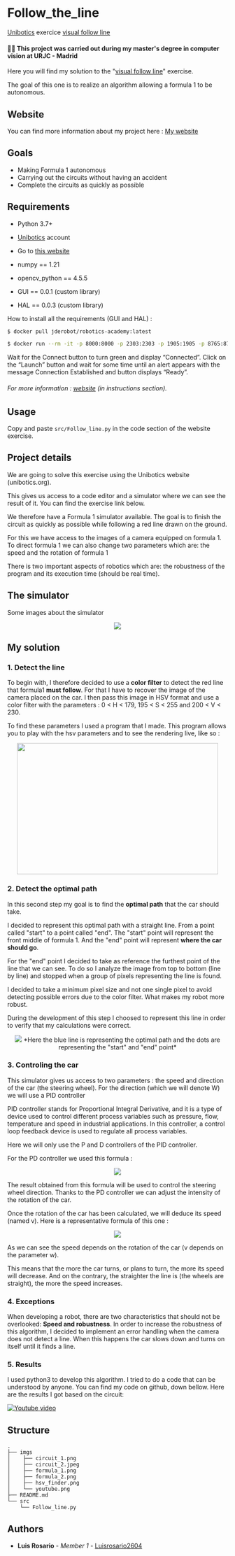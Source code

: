 # Follow_the_line
[Unibotics](https://unibotics.org) exercice [visual follow line](https://unibotics.org/academy/exercise/follow_line/)

#### 👨‍🎓 This project was carried out during my master's degree in computer vision at URJC - Madrid 

Here you will find my solution to the "[visual follow line](https://unibotics.org/academy/exercise/follow_line/)" exercise.

The goal of this one is to realize an algorithm allowing a formula 1 to be autonomous.

## Website

You can find more information about my project here : [My website](https://poubelle2604.wixsite.com/luis-2022-robotica/visual-follow-line)

## Goals

- Making Formula 1 autonomous
- Carrying out the circuits without having an accident
- Complete the circuits as quickly as possible

## Requirements

* Python 3.7+
* [Unibotics](https://unibotics.org) account
* Go to [this website](https://unibotics.org/academy/exercise/follow_line/)


* numpy == 1.21
* opencv_python == 4.5.5
* GUI == 0.0.1 (custom library)
* HAL == 0.0.3 (custom library)

How to install all the requirements (GUI and HAL) :
```bash
$ docker pull jderobot/robotics-academy:latest
```
```bash
$ docker run --rm -it -p 8000:8000 -p 2303:2303 -p 1905:1905 -p 8765:8765 -p 6080:6080 -p 1108:1108 jderobot/robotics-academy
```
Wait for the Connect button to turn green and display “Connected”. Click on the “Launch” button and wait for some time until an alert appears with the message Connection Established and button displays “Ready”.

###### For more information : [website](https://unibotics.org/academy/exercise/follow_line/) (in instructions section). 

## Usage

Copy and paste ```src/Follow_line.py``` in the code section of the website exercise.

## Project details

We are going to solve this exercise using the Unibotics website (unibotics.org). 

This gives us access to a code editor and a simulator where we can see the result of it. You can find the exercise link below.

We therefore have a Formula 1 simulator available. The goal is to finish the circuit as quickly as possible while following a red line drawn on the ground.

For this we have access to the images of a camera equipped on formula 1. To direct formula 1 we can also change two parameters which are: the speed and the rotation of formula 1

There is two important aspects of robotics which are: the robustness of the program and its execution time (should be real time).


## The simulator

Some images about the simulator

<p align="center">
  <img src="./imgs/circuit_1.png">
</p>

## My solution

### 1. Detect the line

To begin with, I therefore decided to use a **color filter** to detect the red line that formula1 **must follow**.
For that I have to recover the image of the camera placed on the car.
I then pass this image in HSV format and use a color filter with the parameters : 0 < H < 179, 195 < S < 255 and 200 < V < 230.

To find these parameters I used a program that I made.
This program allows you to play with the hsv parameters and to see the rendering live, like so :

<p align="center">
  <img width="460" height="300" src="./imgs/hsv_finder.png">
</p>

### 2. Detect the optimal path

In this second step my goal is to find the **optimal path** that the car should take.

I decided to represent this optimal path with a straight line. 
From a point called "start" to a point called "end". The "start" point will represent the front middle of formula 1.
And the "end" point will represent **where the car should go**.

For the "end" point I decided to take as reference the furthest point of the line that we can see.
To do so I analyze the image from top to bottom (line by line) and stopped when a group of pixels representing the line is found.

I decided to take a minimum pixel size and not one single pixel to avoid detecting possible errors due to the color filter.
What makes my robot more robust.

During the development of this step I choosed to represent this line in order to verify that my calculations were correct.

<p align="center">
  <img src="./imgs/circuit_2.jpeg">
*Here the blue line is representing the optimal path and the dots are representing the "start" and "end" point*
</p>


### 3. Controling the car

This simulator gives us access to two parameters : the speed and direction of the car (the steering wheel).
For the direction (which we will denote W) we will use a PID controller

PID controller stands for Proportional Integral Derivative, and it is a type of device used to control different process variables such as pressure, flow, temperature and speed in industrial applications. In this controller, a control loop feedback device is used to regulate all process variables.

Here we will only use the P and D controllers of the PID controller.

For the PD controller we used this formula :

<p align="center">
    <img src="./imgs/formula_1.png">
</p>

The result obtained from this formula will be used to control the steering wheel direction.
Thanks to the PD controller we can adjust the intensity of the rotation of the car.

Once the rotation of the car has been calculated, we will deduce its speed (named v). Here is a representative formula of this one :

<p align="center">
    <img src="./imgs/formula_2.png">
</p>

As we can see the speed depends on the rotation of the car (v depends on the parameter w).

This means that the more the car turns, or plans to turn, the more its speed will decrease.
And on the contrary, the straighter the line is (the wheels are straight), the more the speed increases.

### 4. Exceptions

When developing a robot, there are two characteristics that should not be overlooked: **Speed and robustness**.
In order to increase the robustness of this algorithm, I decided to implement an error handling when the camera does not detect a line.
When this happens the car slows down and turns on itself until it finds a line.

### 5. Results

I used python3 to develop this algorithm.
I tried to do a code that can be understood by anyone. You can find my code on github, down bellow.
Here are the results I got based on the circuit:

[![Youtube video](./imgs/youtube.png)](https://www.youtube.com/watch?v=vmA412SsqdQ&ab_channel=Luis)

## Structure

    .
    ├── imgs
    │    ├── circuit_1.png
    │    ├── circuit_2.jpeg
    │    ├── formula_1.png
    │    ├── formula_2.png
    │    ├── hsv_finder.png
    │    └── youtube.png
    ├── README.md
    └── src
        └── Follow_line.py

## Authors

* **Luis Rosario** - *Member 1* - [Luisrosario2604](https://github.com/Luisrosario2604)
